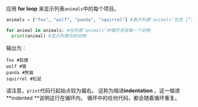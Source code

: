 应用 **for loop** 来显示列表`animals`中的每个项目。

```python
animals = ["fox", "wolf", "panda", "squirrel"] #表示列表‘animals’包含 [“狐狸”，“狼”，“熊猫”，“松鼠”] 

for animal in animals: #在列表‘animals’中循环寻找每一个动物
  print(animal) #显示列表中的动物
```

输出为：

    fox #狐狸
    wolf #狼
    panda #熊猫
    squirrel #松鼠
    

请注意，`print`代码行起始点较为偏右。 这称为缩进**indentation** ，这一缩进**indented **说明这行在循环内。 循环中的任何代码，都会随着循环重复。